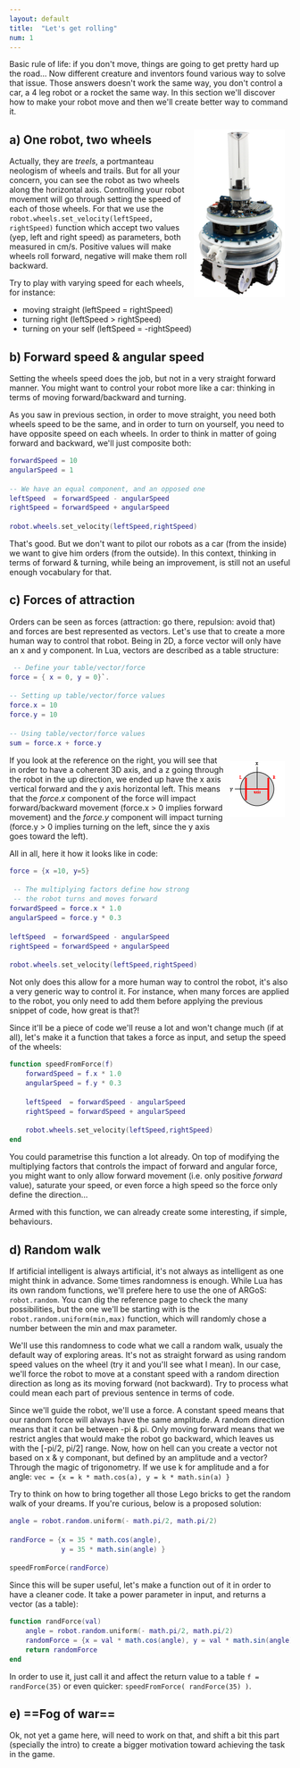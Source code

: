 ```yaml
---
layout: default
title:  "Let's get rolling"
num: 1
---
```


Basic rule of life: if you don't move, things are going to get pretty hard up the road... Now different creature and inventors found various way to solve that issue. Those answers doesn't work the same way, you don't control a car, a 4 leg robot or a rocket the same way. In this section we'll discover how to make your robot move and then we'll create better way to command it.

<img src="./assets/marxbot.jpg" alt="picture of the marxbot" style="height:300px; float:right; margin:10px;">

## a) One robot, two wheels
Actually, they are *treels*, a portmanteau neologism of wheels and trails. But for all your concern, you can see the robot as two wheels along the horizontal axis. Controlling your robot movement will go through setting the speed of each of those wheels. For that we use the `robot.wheels.set_velocity(leftSpeed, rightSpeed)` function which accept two values (yep, left and right speed) as parameters, both measured in cm/s. Positive values will make wheels roll forward, negative will make them roll backward.

Try to play with varying speed for each wheels, for instance:

* moving straight (leftSpeed = rightSpeed)
* turning right (leftSpeed > rightSpeed)
* turning on your self (leftSpeed = -rightSpeed) 

## b) Forward speed & angular speed
Setting the wheels speed does the job, but not in a very straight forward manner. You might want to control your robot more like a car: thinking in terms of moving forward/backward and turning. 

As you saw in previous section, in order to move straight, you need both wheels speed to be the same, and in order to turn on yourself, you need to have opposite speed on each wheels. In order to think in matter of going forward and backward, we'll just composite both:

```lua
forwardSpeed = 10
angularSpeed = 1

-- We have an equal component, and an opposed one   
leftSpeed  = forwardSpeed - angularSpeed
rightSpeed = forwardSpeed + angularSpeed

robot.wheels.set_velocity(leftSpeed,rightSpeed)
```

That's good. But we don't want to pilot our robots as a car (from the inside) we want to give him orders (from the outside). In this context, thinking in terms of forward & turning, while being an improvement, is still not an useful enough vocabulary for that.


## c) Forces of attraction
Orders can be seen as forces (attraction: go there, repulsion: avoid that) and forces are best represented as vectors. Let's use that to create a more human way to control that robot. Being in 2D, a force vector will only have an x and y component. In Lua, vectors are described as a table structure:

```Lua
 -- Define your table/vector/force
force = { x = 0, y = 0}`.

-- Setting up table/vector/force values
force.x = 10
force.y = 10

-- Using table/vector/force values
sum = force.x + force.y
```

<img src="./assets/robot_wheels.png" alt="picture of the differential drive" style="float:right; margin:10px;">

If you look at the reference on the right, you will see that in order to have a coherent 3D axis, and a z going through the robot in the up direction, we ended up have the x axis vertical forward and the y axis horizontal left. This means that the *force.x* component of the force will impact forward/backward movement (force.x > 0 implies forward movement) and the *force.y* component will impact turning (force.y > 0 implies turning on the left, since the y axis goes toward the left).

All in all, here it how it looks like in code:

```lua
force = {x =10, y=5}

 -- The multiplying factors define how strong
 -- the robot turns and moves forward 
forwardSpeed = force.x * 1.0
angularSpeed = force.y * 0.3

leftSpeed  = forwardSpeed - angularSpeed
rightSpeed = forwardSpeed + angularSpeed

robot.wheels.set_velocity(leftSpeed,rightSpeed)
```

Not only does this allow for a more human way to control the robot, it's also a very generic way to control it. For instance, when many forces are applied to the robot, you only need to add them before applying the previous snippet of code, how great is that?!

Since it'll be a piece of code we'll reuse a lot and won't change much (if at all), let's make it a function that takes a force as input, and setup the speed of the wheels:

```lua
function speedFromForce(f)
    forwardSpeed = f.x * 1.0
    angularSpeed = f.y * 0.3

    leftSpeed  = forwardSpeed - angularSpeed
    rightSpeed = forwardSpeed + angularSpeed

    robot.wheels.set_velocity(leftSpeed,rightSpeed)
end
```

You could parametrise this function a lot already. On top of modifying the multiplying factors that controls the impact of forward and angular force, you might want to only allow forward movement (i.e. only positive *forward* value), saturate your speed, or even force a high speed so the force only define the direction...

Armed with this function, we can already create some interesting, if simple, behaviours.

## d) Random walk
If artificial intelligent is always artificial, it's not always as intelligent as one might think in advance. Some times randomness is enough. While Lua has its own random functions, we'll prefere here to use the one of ARGoS: `robot.random`. You can dig the reference page to check the many possibilities, but the one we'll be starting with is the `robot.random.uniform(min,max)` function, which will randomly chose a number between the min and max parameter.

We'll use this randomness to code what we call a random walk, usualy the default way of exploring areas. It's not as straight forward as using random speed values on the wheel (try it and you'll see what I mean). In our case, we'll force the robot to move at a constant speed with a random direction direction as long as its moving forward (not backward). Try to process what could mean each part of previous sentence in terms of code.

Since we'll guide the robot, we'll use a force. A constant speed means that our random force will always have the same amplitude. A random direction means that it can be between -pi & pi. Only moving forward means that we restrict angles that would make the robot go backward, which leaves us with the [-pi/2, pi/2] range. Now, how on hell can you create a vector not based on x & y componant, but defined by an amplitude and a vector? Through the magic of trigonometry. If we use k for amplitude and a for angle: `vec = {x = k * math.cos(a), y = k * math.sin(a) }`

Try to think on how to bring together all those Lego bricks to get the random walk of your dreams. If you're curious, below is a proposed solution:

```lua
angle = robot.random.uniform(- math.pi/2, math.pi/2)

randForce = {x = 35 * math.cos(angle),
             y = 35 * math.sin(angle) }

speedFromForce(randForce)
```

Since this will be super useful, let's make a function out of it in order to have a cleaner code. It take a power parameter in input, and returns a vector (as a table):

```lua
function randForce(val)
    angle = robot.random.uniform(- math.pi/2, math.pi/2)
    randomForce = {x = val * math.cos(angle), y = val * math.sin(angle) }
    return randomForce
end
```

In order to use it, just call it and affect the return value to a table `f = randForce(35)` or even quicker: `speedFromForce( randForce(35) )`.

## e) ==Fog of war==
Ok, not yet a game here, will need to work on that, and shift a bit this part (specially the intro) to create a bigger motivation toward achieving the task in the game.
